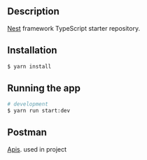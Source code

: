 ## Description

[Nest](https://github.com/nestjs/nest) framework TypeScript starter repository.

## Installation

```bash
$ yarn install
```

## Running the app

```bash
# development
$ yarn run start:dev
```

## Postman

[Apis](https://api.postman.com/collections/20248838-7183ff06-c444-4774-a6eb-3d0d63ab89bd?access_key=PMAT-01GTJQAA2CQX164WYWMFNVWJ6B). used in project
